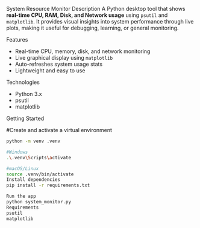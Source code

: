  System Resource Monitor
Description
A Python desktop tool that shows **real-time CPU, RAM, Disk, and Network usage** using `psutil` and `matplotlib`. It provides visual insights into system performance through live plots, making it useful for debugging, learning, or general monitoring.

 Features
- Real-time CPU, memory, disk, and network monitoring
- Live graphical display using `matplotlib`
- Auto-refreshes system usage stats
- Lightweight and easy to use

Technologies
- Python 3.x
- psutil
- matplotlib

Getting Started

#Create and activate a virtual environment
```bash
python -m venv .venv

#Windows
.\.venv\Scripts\activate

#macOS/Linux
source .venv/bin/activate
Install dependencies
pip install -r requirements.txt

Run the app
python system_monitor.py
Requirements
psutil
matplotlib

